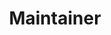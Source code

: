 ---
github: adonisues
name: 황성수
title: Maintainer
team: Advisory
link_linkedin:
link_twitter:
link_facebook:
link_instagram:
---